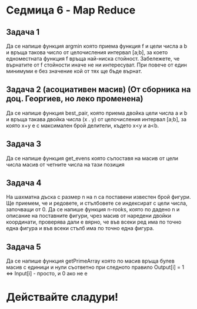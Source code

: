 # Седмица 6 - Map Reduce

## Задача 1 
Да се напише функция argmin която приема функция f и цели числа a b и връща такова число от целочисления интервал [a;b], за което едноместната функция f връща най-ниска стойност. Забележете, че върнатите от f стойности иначе не ни интересуват. При повече от един минимуми е без значение кой от тях ще бъде върнат.

## Задача 2 (асоциативен масив) (От сборника на доц. Георгиев, но леко променена)
Да се напише функция best_pair, която приема двойка цели числа a и b и връща такава двойка числа (x . y) от целочисления интервал [a;b], за която x+y е с максимален брой делители, където x<y и a<b.

## Задача 3 
Да се напише функция get_evens която съпоставя на масив от цели числа масив от четните числа на тази позиция

## Задача 4
На шахматна дъска с размер n на n са поставени известен брой фигури. Ще приемем, че и редовете, и стълбовете се индексират с цели числа, започващи от 0. Да се напише функция n-rooks, която по дадено n и описание на поставните фигури, чрез масив от наредени двойки координати, проверява дали е вярно, че във всеки ред има по точно една фигура и във всеки стълб има по точно една фигура.

## Задача 5
Да се напише функция getPrimeArray която по масив връща булев масив с единици и нули съответно при следното правило Output[i] = 1 <=> Input[i] - просто, и 0 ако не е

# Действайте сладури!
